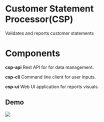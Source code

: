 # Customer Statement Processor(CSP)
Validates and reports customer statements

# Components
**csp-api** Rest API for for data management.

**csp-cli** Command line client for user inputs.

**csp-ui**  Web UI application for reports visuals.

## Demo

![](demo.gif)



